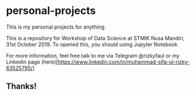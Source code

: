 # personal-projects
This is my personal projects for anything.

This is a repository for Workshop of Data Science at STMIK Nusa Mandiri, 31st October 2019. To opened this, you should using Jupyter Notebook

For more information, feel free talk to me via Telegram @rizkyfaul or my Linkedin page (here)[https://www.linkedin.com/in/muhammad-sifa-ul-rizky-63525795/]

## Thanks!

